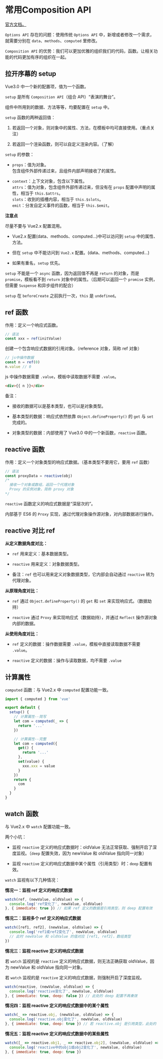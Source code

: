 # 常用Composition API

[官方文档。](https://v3.cn.vuejs.org/guide/composition-api-introduction.html)

`Options API` 存在的问题：使用传统 `Options API` 中，新增或者修改一个需求，就需要分别在 `data`、`methods`、`computed` 里修改。

`Composition API` 的优势：我们可以更加优雅的组织我们的代码，函数。让相关功能的代码更加有序的组织在一起。

## 拉开序幕的 setup

Vue3.0 中一个新的配置项，值为一个函数。

`setup` 是所有 `Composition API`（组合 API）“表演的舞台”。

组件中所用到的数据、方法等等，均要配置在 `setup` 中。

`setup` 函数的两种返回值：

1. 若返回一个对象，则对象中的属性、方法，在模板中均可直接使用。（重点关注）

2. 若返回一个渲染函数，则可以自定义渲染内容。（了解）

`setup` 的参数：

- `props`：值为对象。  
包含组件外部传递过来，且组件内部声明接收了的属性。

- `context`：上下文对象，包含以下属性。  
`attrs`：值为对象，包含组件外部传递过来，但没有在 `props` 配置中声明的属性，相当于 `this.$attrs`。  
`slots`：收到的插槽内容，相当于 `this.$slots`。  
`emit`：分发自定义事件的函数，相当于 `this.$emit`。

**注意点**

尽量不要与 Vue2.x 配置混用。

- Vue2.x 配置(data、methods、computed...)中可以访问到 `setup` 中的属性、方法。

- 但在 `setup` 中不能访问到 `Vue2.x` 配置。(data、methods、computed...)

- 如果有重名，`setup` 优先。

`setup` 不能是一个 `async` 函数，因为返回值不再是 `return` 的对象，而是 `promise`，模板看不到 `return` 对象中的属性。（后期可以返回一个 `promise` 实例，但需要 `Suspense` 和异步组件的配合）

`setup` 在 `beforeCreate` 之前执行一次，`this` 是 `undefined`。

## ref 函数

作用：定义一个响应式函数。

```js
// 语法
const xxx = ref(initValue)
```

创建一个包含响应式数据的引用对象。（reference 对象，简称 ref 对象）

```js
// js中操作数据
const n = ref(0)
n.value // 0
```

js 中操作数据需要 `.value`，模板中读取数据不需要 `.value`。

```html
<div>{{ n }}</div>
```

备注：

- 接收的数据可以是基本类型，也可以是对象类型。

- 基本类型的数据：响应式依然依靠 `Object.defineProperty()` 的 `get` 与 `set` 完成的。

- 对象类型的数据：内部使用了 Vue3.0 中的一个新函数，`reactive` 函数。

## reactive 函数

作用：定义一个对象类型的响应式数据。（基本类型不要用它，要用 `ref` 函数）

```js
// 语法
const proxyData = reactive(obj)
/*
  接收一个对象或数组，返回一个代理对象
  Proxy 的实例对象，简称 proxy 对象
*/
```

`reactive` 函数定义的响应式数据是“深层次的”。

内部基于 ES6 的 `Proxy` 实现，通过代理对象操作源对象，对内部数据进行操作。

## reactive 对比 ref

**从定义数据角度对比：**

- `ref` 用来定义：基本数据类型。

- `reactive` 用来定义：对象数据类型。

- 备注：`ref` 也可以用来定义对象数据类型，它内部会自动通过 `reactive` 转为代理对象。

**从原理角度对比：**

- `ref` 通过 `Object.defineProperty()` 的 `get` 和 `set` 来实现响应式。（数据劫持）

- `reactive` 通过 `Proxy` 来实现响应式（数据劫持），并通过 `Reflect` 操作源对象内部的数据。

**从使用角度对比：**

- `ref` 定义的数据：操作数据需要 `.value`，模板中直接读取数据不需要 `.value`。

- `reactive` 定义的数据：操作与读取数据，均不需要 `.value`

## 计算属性

`computed` 函数：与 Vue2.x 中 `computed` 配置功能一致。

```js
import { computed } from 'vue'

export default {
  setup() {
    // 计算属性--简写
    let com = computed(_ => {
      return '...'
    })

    // 计算属性--完整
    let com = computed({
      get() {
        return '...'
      },
      set(value) {
        xxx.xxx = value
      }
    })
    return {
      com
    }
  }
}
```

## watch 函数

与 Vue2.x 中 `watch` 配置功能一致。

两个小坑：

- 监视 `reactive` 定义的响应式数据时：oldValue 无法正常获取、强制开启了深度监视。（`deep` 配置失效，因为 newValue 和 oldValue 指向同一对象）

- 监视 `reactive` 定义的响应式数据中某个属性（引用类型）时：`deep` 配置有效。

`watch` 监视有以下几种情况：

**情况一：监视 ref 定义的响应式数据**

```js
watch(ref, (newValue, oldValue) => {
  console.log('ref变化了', newValue, oldValue)
}, { immediate: true }) // 如果 ref 定义的数据是引用类型，则 deep 配置有效
```

**情况二：监视多个 ref 定义的响应式数据**

```js
watch([ref1, ref2], (newValue, oldValue) => {
  console.log('ref1或ref2变化了', newValue, oldValue)
  // 此时 newValue 和 oldValue 的值对应 [ref1, ref2]，数组类型
})
```

**情况三：监视 reactive 定义的响应式数据**

若 `watch` 监视的是 `reactive` 定义的响应式数据，则无法正确获取 oldValue，因为 newValue 和 oldValue 指向同一对象。

若 `watch` 监视的是 `reactive` 定义的响应式数据，则强制开启了深度监视。

```js
watch(reactive, (newValue, oldValue) => {
  console.log('reactive变化了', newValue, oldValue)
}, { immediate: true, deep: false }) // 此处的 deep 配置不再奏效
```

**情况四：监视 reactive 定义的响应式数据中的某个属性**

```js
watch(_ => reactive.obj, (newValue, oldValue) => {
  console.log('reactive.obj变化了', newValue, oldValue)
}, { immediate: true, deep: true }) // 若 reactive.obj 是引用类型，此处的 deep 配置是有效的
```

**情况五：监视 reactive 定义的响应式数据中的某些属性**

```js
watch([_ => reactive.obj1, _ => reactive.obj2], (newValue, oldValue) => {
  console.log('reactive中的obj1或obj2变化了', newValue, oldValue)
}, { immediate: true, deep: true })
```
